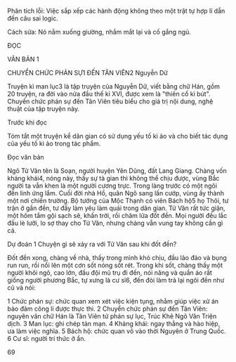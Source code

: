 Phân tích lỗi: Việc sắp xếp các hành động không theo một trật tự hợp lí dẫn đến câu sai logic.

Cách sửa: Nó nằm xuống giường, nhắm mắt lại và cố gắng ngủ.

ĐỌC

VĂN BẢN 1

CHUYỂN CHỨC PHÁN SỰ1 ĐẾN TÂN VIÊN2
Nguyễn Dữ

Truyện kì man lục3 là tập truyện của Nguyễn Dữ, viết bằng chữ Hán, gồm 20 truyện, ra đời vào nửa đầu thế kỉ XVI, được xem là "thiên cổ kì bút". Chuyển chức phán sự đến Tân Viên tiêu biểu cho giá trị nội dung, nghệ thuật của tập truyện này.

Trước khi đọc

Tóm tắt một truyện kể dân gian có sử dụng yếu tố kì ảo và cho biết tác dụng của yếu tố kì ảo trong tác phẩm.

Đọc văn bản

Ngô Tử Văn tên là Soạn, người huyện Yên Dũng, đất Lang Giang. Chàng vốn khảng khái4, nóng nảy, thấy sự tà gian thì không thể chịu được, vùng Bắc người ta vẫn khen là một người cương trực. Trong làng trước có một ngôi đền linh ứng lắm. Cuối đời nhà Hồ, quân Ngô sang lấn cướp, vùng ấy thành một nơi chiến trường. Bộ tướng của Mộc Thạnh có viên Bách hộ5 họ Thôi, tư trận ở gần đền, tư đấy làm yêu làm quái trong dân gian. Tử Văn rất tức giận, một hôm tắm gội sạch sẽ, khấn trời, rồi châm lửa đốt đền. Mọi người đều lắc đầu lè lưỡi, lo sợ thay cho Tử Văn, nhưng chàng vẫn vung tay không cần gì cả.

Dự đoán
1 Chuyện gì sẽ xảy ra với Tử Văn sau khi đốt đền?

Đốt đền xong, chàng về nhà, thấy trong mình khó chịu, đầu lảo đảo và bụng run run, rồi nổi lên một cơn sốt nóng sốt rét. Trong khi sốt, chàng thấy một người khôi ngô, cao lớn, đầu đội mũ trụ đi đến, nói năng và quần áo rất giống người phương Bắc, tự xưng là cư sĩ6, đến đòi làm trả lại ngôi đền như cũ và nói:

1 Chức phán sự: chức quan xem xét việc kiện tụng, nhằm giúp việc xử án bảo đảm công lí được thực thi.
2 Chuyển chức phán sự đến Tân Viên: nguyên văn chữ Hán là Tân Viên tứ phán sự lục, Trúc Khê Ngô Văn Triện dịch.
3 Man lục: ghi chép tản mạn.
4 Khảng khái: ngay thẳng và hào hiệp, ưa làm việc nghĩa.
5 Bách hộ: chức quan võ vào thời Nguyên ở Trung Quốc.
6 Cư sĩ: người trí thức ở ẩn.

69